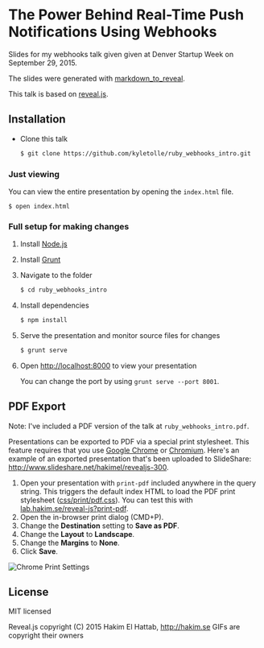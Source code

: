 # The Power Behind Real-Time Push Notifications Using Webhooks

Slides for my webhooks talk given given at Denver Startup Week on September 29, 2015.

The slides were generated with [markdown_to_reveal](https://github.com/kyletolle/markdown_to_reveal).

This talk is based on [reveal.js](https://github.com/hakimel/reveal.js).

## Installation

- Clone this talk
   ```sh
   $ git clone https://github.com/kyletolle/ruby_webhooks_intro.git
   ```

### Just viewing

You can view the entire presentation by opening the `index.html` file.

```
$ open index.html
```

### Full setup for making changes

1. Install [Node.js](http://nodejs.org/)

2. Install [Grunt](http://gruntjs.com/getting-started#installing-the-cli)

3. Navigate to the folder
   ```sh
   $ cd ruby_webhooks_intro
   ```

4. Install dependencies
   ```sh
   $ npm install
   ```

5. Serve the presentation and monitor source files for changes
   ```sh
   $ grunt serve
   ```

6. Open <http://localhost:8000> to view your presentation

   You can change the port by using `grunt serve --port 8001`.

## PDF Export

Note: I've included a PDF version of the talk at `ruby_webhooks_intro.pdf`.

Presentations can be exported to PDF via a special print stylesheet. This feature requires that you use [Google Chrome](http://google.com/chrome) or [Chromium](https://www.chromium.org/Home).
Here's an example of an exported presentation that's been uploaded to SlideShare: http://www.slideshare.net/hakimel/revealjs-300.

1. Open your presentation with `print-pdf` included anywhere in the query string. This triggers the default index HTML to load the PDF print stylesheet ([css/print/pdf.css](https://github.com/hakimel/reveal.js/blob/master/css/print/pdf.css)). You can test this with [lab.hakim.se/reveal-js?print-pdf](http://lab.hakim.se/reveal-js?print-pdf).
2. Open the in-browser print dialog (CMD+P).
3. Change the **Destination** setting to **Save as PDF**.
4. Change the **Layout** to **Landscape**.
5. Change the **Margins** to **None**.
6. Click **Save**.

![Chrome Print Settings](https://s3.amazonaws.com/hakim-static/reveal-js/pdf-print-settings.png)

## License

MIT licensed

Reveal.js copyright (C) 2015 Hakim El Hattab, http://hakim.se
GIFs are copyright their owners

